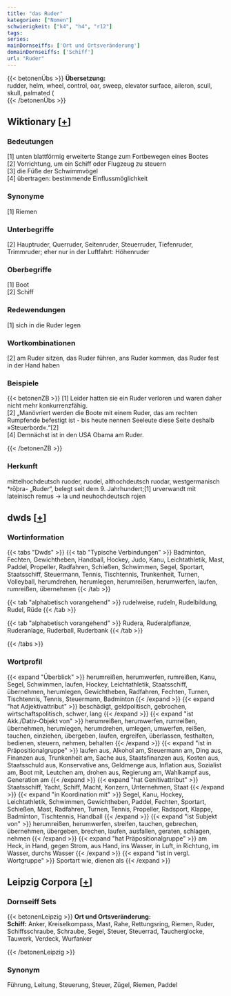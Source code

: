 ```yaml
---
title: "das Ruder"
kategorien: ["Nomen"]
schwierigkeit: ["k4", "h4", "r12"]
tags:
series:
mainDornseiffs: ['Ort und Ortsveränderung']
domainDornseiffs: ['Schiff']
url: "Ruder"
---
```


{{< betonenÜbs >}}
**Übersetzung:**  
rudder, helm, wheel, control, oar, sweep, elevator surface, aileron, scull, skull, palmated (  
{{< /betonenÜbs >}}

## Wiktionary [[+](https://de.wiktionary.org/wiki/Ruder)]

### Bedeutungen
[1] unten blattförmig erweiterte Stange zum Fortbewegen eines Bootes  
[2] Vorrichtung, um ein Schiff oder Flugzeug zu steuern  
[3] die Füße der Schwimmvögel  
[4] übertragen: bestimmende Einflussmöglichkeit  

### Synonyme
[1] Riemen  

### Unterbegriffe
[2] Hauptruder, Querruder, Seitenruder, Steuerruder, Tiefenruder, Trimmruder; eher nur in der Luftfahrt: Höhenruder  

### Oberbegriffe
[1] Boot  
[2] Schiff  

### Redewendungen
[1] sich in die Ruder legen  

### Wortkombinationen
[2] am Ruder sitzen, das Ruder führen, ans Ruder kommen, das Ruder fest in der Hand haben  

### Beispiele
{{< betonenZB >}}
[1] Leider hatten sie ein Ruder verloren und waren daher nicht mehr konkurrenzfähig.  
[2] „Manövriert werden die Boote mit einem Ruder, das am rechten Rumpfende befestigt ist - bis heute nennen Seeleute diese Seite deshalb »Steuerbord«.“[2]  
[4] Demnächst ist in den USA Obama am Ruder.  

{{< /betonenZB >}}
### Herkunft
mittelhochdeutsch ruoder, ruodel, althochdeutsch ruodar, westgermanisch *rōþra- „Ruder“, belegt seit dem 9. Jahrhundert;[1] urverwandt mit lateinisch remus → la und neuhochdeutsch rojen  



## dwds [[+](https://www.dwds.de/wb/Ruder)]

### Wortinformation
{{< tabs "Dwds" >}}
{{< tab "Typische Verbindungen" >}}
Badminton, Fechten, Gewichtheben, Handball, Hockey, Judo, Kanu, Leichtathletik, Mast, Paddel, Propeller, Radfahren, Schießen, Schwimmen, Segel, Sportart, Staatsschiff, Steuermann, Tennis, Tischtennis, Trunkenheit, Turnen, Volleyball, herumdrehen, herumlegen, herumreißen, herumwerfen, laufen, rumreißen, übernehmen
{{< /tab >}}

{{< tab "alphabetisch vorangehend" >}}
rudelweise, rudeln, Rudelbildung, Rudel, Rüde
{{< /tab >}}

{{< tab "alphabetisch vorangehend" >}}
Rudera, Ruderalpflanze, Ruderanlage, Ruderball, Ruderbank
{{< /tab >}}

{{< /tabs >}}

### Wortprofil
{{< expand "Überblick" >}} herumreißen, herumwerfen, rumreißen, Kanu, Segel, Schwimmen, laufen, Hockey, Leichtathletik, Staatsschiff, übernehmen, herumlegen, Gewichtheben, Radfahren, Fechten, Turnen, Tischtennis, Tennis, Steuermann, Badminton {{< /expand >}}
{{< expand "hat Adjektivattribut" >}} beschädigt, geldpolitisch, gebrochen, wirtschaftspolitisch, schwer, lang {{< /expand >}}
{{< expand "ist Akk./Dativ-Objekt von" >}} herumreißen, herumwerfen, rumreißen, übernehmen, herumlegen, herumdrehen, umlegen, umwerfen, reißen, tauchen, einziehen, übergeben, laufen, ergreifen, überlassen, festhalten, bedienen, steuern, nehmen, behalten {{< /expand >}}
{{< expand "ist in Präpositionalgruppe" >}} laufen aus, Alkohol am, Steuermann am, Ding aus, Finanzen aus, Trunkenheit am, Sache aus, Staatsfinanzen aus, Kosten aus, Staatsschuld aus, Konservative ans, Geldmenge aus, Inflation aus, Sozialist am, Boot mit, Leutchen am, drohen aus, Regierung am, Wahlkampf aus, Generation am {{< /expand >}}
{{< expand "hat Genitivattribut" >}} Staatsschiff, Yacht, Schiff, Macht, Konzern, Unternehmen, Staat {{< /expand >}}
{{< expand "in Koordination mit" >}} Segel, Kanu, Hockey, Leichtathletik, Schwimmen, Gewichtheben, Paddel, Fechten, Sportart, Schießen, Mast, Radfahren, Turnen, Tennis, Propeller, Radsport, Klappe, Badminton, Tischtennis, Handball {{< /expand >}}
{{< expand "ist Subjekt von" >}} herumreißen, herumwerfen, streifen, tauchen, gebrechen, übernehmen, übergeben, brechen, laufen, ausfallen, geraten, schlagen, nehmen {{< /expand >}}
{{< expand "hat Präpositionalgruppe" >}} am Heck, in Hand, gegen Strom, aus Hand, ins Wasser, in Luft, in Richtung, im Wasser, durchs Wasser {{< /expand >}}
{{< expand "ist in vergl. Wortgruppe" >}} Sportart wie, dienen als {{< /expand >}}

## Leipzig Corpora [[+](https://corpora.uni-leipzig.de/en/res?word=Ruder&corpusId=deu_newscrawl-public_2018)]

### Dornseiff Sets
{{< betonenLeipzig >}}
**Ort und Ortsveränderung:**  
**Schiff:** Anker, Kreiselkompass, Mast, Rahe, Rettungsring, Riemen, Ruder, Schiffsschraube, Schraube, Segel, Steuer, Steuerrad, Taucherglocke, Tauwerk, Verdeck, Wurfanker  

{{< /betonenLeipzig >}}

### Synonym
Führung, Leitung, Steuerung, Steuer, Zügel, Riemen, Paddel

